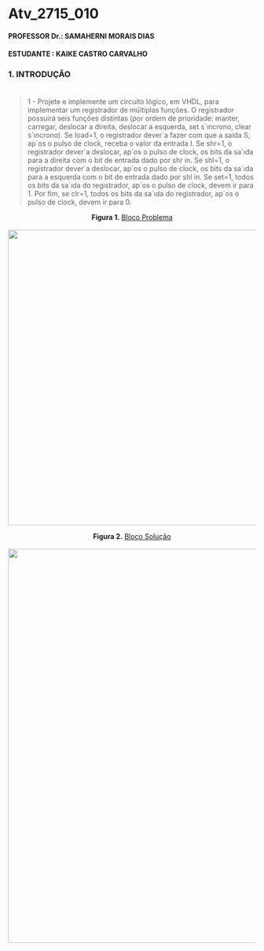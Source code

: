 # Atv_2715_010
#### PROFESSOR Dr.: SAMAHERNI MORAIS DIAS 
#### ESTUDANTE    : KAIKE CASTRO CARVALHO


### 1. INTRODUÇÃO <br/> <br/>

> 1 - Projete e implemente um circuito lógico, em VHDL, para implementar um registrador
de múltiplas funções. O registrador possuirá seis funções distintas (por ordem de prioridade:
manter, carregar, deslocar a direita, deslocar a esquerda, set s´ıncrono, clear s´ıncrono). Se
load=1, o registrador dever´a fazer com que a saída S, ap´os o pulso de clock, receba o valor da
entrada I. Se shr=1, o registrador dever´a deslocar, ap´os o pulso de clock, os bits da sa´ıda para
a direita com o bit de entrada dado por shr in. Se shl=1, o registrador dever´a deslocar, ap´os o
pulso de clock, os bits da sa´ıda para a esquerda com o bit de entrada dado por shl in. Se set=1,
todos os bits da sa´ıda do registrador, ap´os o pulso de clock, devem ir para 1. Por fim, se clr=1,
todos os bits da sa´ıda do registrador, ap´os o pulso de clock, devem ir para 0.



<p  align="center">
  <b>Figura 1.</b>
 <a href="#">Bloco Problema</a> 
 <br><br>
<img src="https://user-images.githubusercontent.com/42541528/66717974-ff9ebc80-edb4-11e9-9c60-4ef3054604b2.png" width="600" heigth="600"> 
 </p>


<p  align="center">
  <b>Figura 2.</b>
 <a href="#">Bloco Solução</a> 
 <br><br>
<img src="https://user-images.githubusercontent.com/42541528/66717938-8c954600-edb4-11e9-8c8b-94c3bfe68717.png" width="800" heigth="600"> 
 </p>
